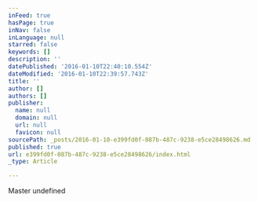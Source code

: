 ```yaml
---
inFeed: true
hasPage: true
inNav: false
inLanguage: null
starred: false
keywords: []
description: ''
datePublished: '2016-01-10T22:40:10.554Z'
dateModified: '2016-01-10T22:39:57.743Z'
title: ''
author: []
authors: []
publisher:
  name: null
  domain: null
  url: null
  favicon: null
sourcePath: _posts/2016-01-10-e399fd0f-087b-487c-9238-e5ce28498626.md
published: true
url: e399fd0f-087b-487c-9238-e5ce28498626/index.html
_type: Article

---
```

Master
undefined